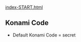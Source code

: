 [index-START.html](https://github.com/wesbos/JavaScript30/blob/master/12%20-%20Key%20Sequence%20Detection/index-START.html)

## Konami Code
* Default Konami Code = secret
